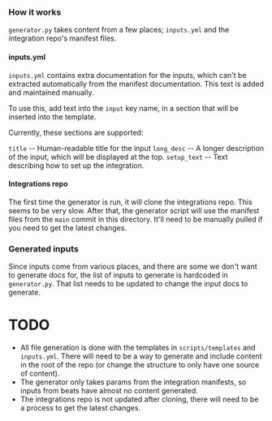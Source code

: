 ### How it works

`generator.py` takes content from a few places; `inputs.yml` and the integration repo's manifest files.


#### inputs.yml

`inputs.yml` contains extra documentation for the inputs, which can't be extracted automatically from the manifest documentation. This text is added and maintained manually.

To use this, add text into the `input` key name, in a section that will be inserted into the template.

Currently, these sections are supported:

`title` -- Human-readable title for the input
`long_desc` -- A longer description of the input, which will be displayed at the top.
`setup_text` -- Text describing how to set up the integration.

#### Integrations repo

The first time the generator is run, it will clone the integrations repo. This seems to be very slow. After that, the generator script will use the manifest files from the `main` commit in this directory. It'll need to be manually pulled if you need to get the latest changes.

### Generated inputs

Since inputs come from various places, and there are some we don't want to generate docs for, the list of inputs to generate is hardcoded in `generator.py`. That list needs to be updated to change the input docs to generate.

# TODO

* All file generation is done with the templates in `scripts/templates` and `inputs.yml`. There will need to be a way to generate and include content in the root of the repo (or change the structure to only have one source of content).
* The generator only takes params from the integration manifests, so inputs from beats have almost no content generated.
* The integrations repo is not updated after cloning, there will need to be a process to get the latest changes.
